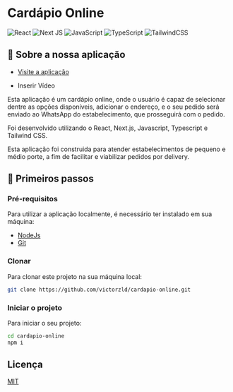 # Cardápio Online

![React](https://img.shields.io/badge/react-%2320232a.svg?style=for-the-badge&logo=react&logoColor=%2361DAFB)
![Next JS](https://img.shields.io/badge/Next-black?style=for-the-badge&logo=next.js&logoColor=white)
![JavaScript](https://img.shields.io/badge/javascript-%23323330.svg?style=for-the-badge&logo=javascript&logoColor=%23F7DF1E)
![TypeScript](https://img.shields.io/badge/typescript-%23007ACC.svg?style=for-the-badge&logo=typescript&logoColor=white)
![TailwindCSS](https://img.shields.io/badge/tailwindcss-%2338B2AC.svg?style=for-the-badge&logo=tailwind-css&logoColor=white)

## 📌 Sobre a nossa aplicação

- <a href="https://cardapio-online-eosin-three.vercel.app">Visite a aplicação</a>

- <a>Inserir Vídeo</a>

Esta aplicação é um cardápio online, onde o usuário é capaz de selecionar dentre as opções disponíveis, adicionar o endereço, e o seu pedido será enviado ao 
WhatsApp do estabelecimento, que prosseguirá com o pedido.

Foi desenvolvido utilizando o React, Next.js, Javascript, Typescript e Tailwind CSS.

Esta aplicação foi construida para atender estabelecimentos de pequeno e médio porte, a fim de facilitar e viabilizar pedidos por delivery. 

## 🚀 Primeiros passos

### Pré-requisitos

Para utilizar a aplicação localmente, é necessário ter instalado em sua máquina:

- <a href="https://nodejs.org/en">NodeJs</a>
- <a href="https://git-scm.com">Git</a>

### Clonar

Para clonar este projeto na sua máquina local:

```bash
git clone https://github.com/victorzld/cardapio-online.git
```
### Iniciar o projeto

Para iniciar o seu projeto:

```bash
cd cardapio-online
npm i
```

## Licença

<a href="/LICENSE" >MIT</a>